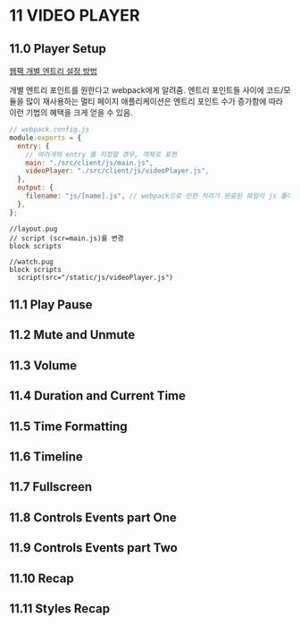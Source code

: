 # 11 VIDEO PLAYER

## 11.0 Player Setup

[웹팩 개별 엔트리 설정 방법](https://webpack.kr/concepts/entry-points/#separate-app-and-vendor-entries)

개별 엔트리 포인트를 원한다고 webpack에게 알려줌.
엔트리 포인트들 사이에 코드/모듈을 많이 재사용하는 멀티 페이지 애플리케이션은 엔트리 포인트 수가 증가함에 따라 이런 기법의 혜택을 크게 얻을 수 있음.

```js
// webpack.config.js
module.exports = {
  entry: {
    // 여러개의 entry 를 지정할 경우, 객체로 표현
    main: "./src/client/js/main.js",
    videoPlayer: "./src/client/js/videoPlayer.js",
  },
  output: {
    filename: "js/[name].js", // webpack으로 인한 처리가 완료된 파일이 js 폴더에 main.js 와 videoPlayer.js으로 생성됨
  },
};
```

```pug
//layout.pug
// script (scr=main.js)를 변경
block scripts

//watch.pug
block scripts
  script(src="/static/js/videoPlayer.js")
```

## 11.1 Play Pause

## 11.2 Mute and Unmute

## 11.3 Volume

## 11.4 Duration and Current Time

## 11.5 Time Formatting

## 11.6 Timeline

## 11.7 Fullscreen

## 11.8 Controls Events part One

## 11.9 Controls Events part Two

## 11.10 Recap

## 11.11 Styles Recap
